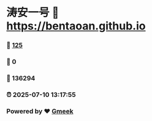 # 涛安一号 :link: https://bentaoan.github.io 
### :page_facing_up: [125](https://bentaoan.github.io/tag.html) 
### :speech_balloon: 0 
### :hibiscus: 136294 
### :alarm_clock: 2025-07-10 13:17:55 
### Powered by :heart: [Gmeek](https://github.com/Meekdai/Gmeek)
